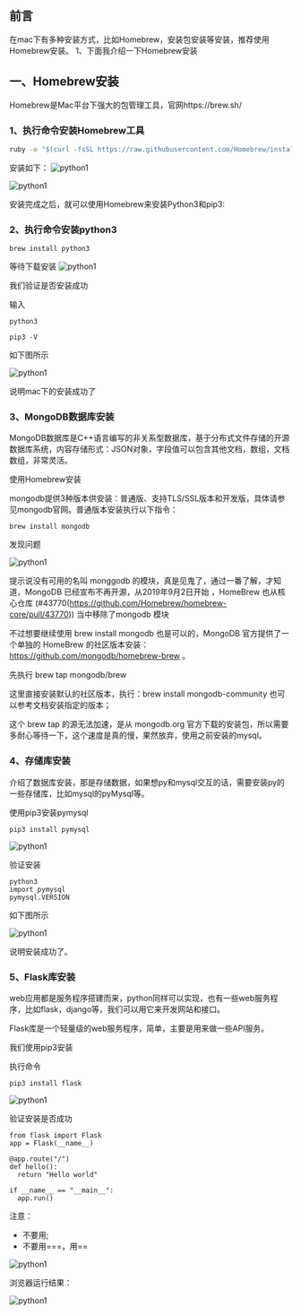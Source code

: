 ## 前言
在mac下有多种安装方式，比如Homebrew，安装包安装等安装，推荐使用Homebrew安装。
1、下面我介绍一下Homebrew安装

## 一、Homebrew安装
Homebrew是Mac平台下强大的包管理工具，官网https://brew.sh/

### 1、执行命令安装Homebrew工具
```cmd
ruby -e "$(curl -fsSL https://raw.githubusercontent.com/Homebrew/install/master/install)"
```
安装如下：
![python1](http://static.chengxinsong.cn/image/python3/python1.jpg)

![python1](http://static.chengxinsong.cn/image/python3/python2.jpg)

安装完成之后，就可以使用Homebrew来安装Python3和pip3:

### 2、执行命令安装python3
```
brew install python3
```
等待下载安装
![python1](http://static.chengxinsong.cn/image/python3/python3.jpg)

我们验证是否安装成功

输入
```
python3

pip3 -V
```
如下图所示

![python1](http://static.chengxinsong.cn/image/python3/python4.jpg)

说明mac下的安装成功了


### 3、MongoDB数据库安装
MongoDB数据库是C++语言编写的非关系型数据库，基于分布式文件存储的开源数据库系统，内容存储形式：JSON对象，字段值可以包含其他文档，数组，文档数组，非常灵活。

使用Homebrew安装

mongodb提供3种版本供安装：普通版、支持TLS/SSL版本和开发版，具体请参见mongodb官网。普通版本安装执行以下指令：

```
brew install mongodb
```

发现问题

![python1](http://static.chengxinsong.cn/image/python3/python5.jpg)

提示说没有可用的名叫 monggodb 的模块，真是见鬼了，通过一番了解，才知道，MongoDB 已经宣布不再开源，从2019年9月2日开始 ，HomeBrew 也从核心仓库 (#43770(https://github.com/Homebrew/homebrew-core/pull/43770)) 当中移除了mongodb 模块

不过想要继续使用 brew install mongodb 也是可以的，MongoDB 官方提供了一个单独的 HomeBrew 的社区版本安装：https://github.com/mongodb/homebrew-brew 。

先执行 brew tap mongodb/brew

这里直接安装默认的社区版本，执行：brew install mongodb-community 也可以参考文档安装指定的版本；

这个 brew tap 的源无法加速，是从 mongodb.org 官方下载的安装包，所以需要多耐心等待一下，这个速度是真的慢，果然放弃，使用之前安装的mysql。


### 4、存储库安装
介绍了数据库安装，那是存储数据，如果想py和mysql交互的话，需要安装py的一些存储库，比如mysql的pyMysql等。

使用pip3安装pymysql

```
pip3 install pymysql
```
![python1](http://static.chengxinsong.cn/image/python3/python6.jpg)

验证安装
```
python3
import pymysql
pymysql.VERSION
```
如下图所示

![python1](http://static.chengxinsong.cn/image/python3/python7.jpg)

说明安装成功了。


### 5、Flask库安装
web应用都是服务程序搭建而来，python同样可以实现，也有一些web服务程序，比如flask，django等，我们可以用它来开发网站和接口。

Flask库是一个轻量级的web服务程序，简单，主要是用来做一些API服务。

 我们使用pip3安装

执行命令

```
pip3 install flask
```
![python1](http://static.chengxinsong.cn/image/python3/python8.jpg)

验证安装是否成功

```
from flask import Flask
app = Flask(__name__)

@app.route("/")
def hello():
  return "Hello world"

if __name__ == "__main__":
  app.run()
```
注意：
+ 不要用;
+ 不要用===，用==

![python1](http://static.chengxinsong.cn/image/python3/python9.jpg)

浏览器运行结果：

![python1](http://static.chengxinsong.cn/image/python3/python10.jpg)
